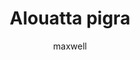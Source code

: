 ---
layout: post
author: maxwell
title: Alouatta pigra
description: 
tags: []
image: 
  feature: 
  credit: 
  creditlink: 
permalink: alouatta-pigra
---